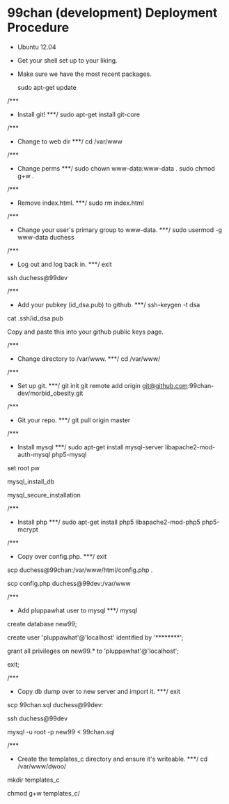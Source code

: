 99chan (development) Deployment Procedure
=========================================
* Ubuntu 12.04
* Get your shell set up to your liking.
* Make sure we have the most recent packages.

	sudo apt-get update

/***
  * Install git!
***/
sudo apt-get install git-core

/***
  * Change to web dir
***/
cd /var/www

/***
  * Change perms
***/
sudo chown www-data:www-data .
sudo chmod g+w .

/***
  * Remove index.html.
***/
sudo rm index.html

/***
  * Change your user's primary group to www-data.
***/
sudo usermod -g www-data duchess

/***
  * Log out and log back in.
***/
exit

ssh duchess@99dev

/***
  * Add your pubkey (id_dsa.pub) to github.
***/
ssh-keygen -t dsa

cat .ssh/id_dsa.pub

Copy and paste this into your github public keys page.

/***
  * Change directory to /var/www.
***/
cd /var/www/

/***
  * Set up git.
***/
git init
git remote add origin git@github.com:99chan-dev/morbid_obesity.git

/***
  * Git your repo.
***/
git pull origin master

/***
  * Install mysql
***/
sudo apt-get install mysql-server libapache2-mod-auth-mysql php5-mysql

set root pw

mysql_install_db

mysql_secure_installation

/***
  * Install php
***/
sudo apt-get install php5 libapache2-mod-php5 php5-mcrypt

/***
  * Copy over config.php.
***/
exit

scp duchess@99chan:/var/www/html/config.php .

scp config.php duchess@99dev:/var/www

/***
  * Add pluppawhat user to mysql
***/
mysql

create database new99;

create user 'pluppawhat'@'localhost' identified by '********';

grant all privileges on new99.* to 'pluppawhat'@'localhost';

exit;

/***
  * Copy db dump over to new server and import it.
***/
exit

scp 99chan.sql duchess@99dev:

ssh duchess@99dev

mysql -u root -p new99 < 99chan.sql

/***
  * Create the templates_c directory and ensure it's writeable.
***/
cd /var/www/dwoo/

mkdir templates_c

chmod g+w templates_c/
